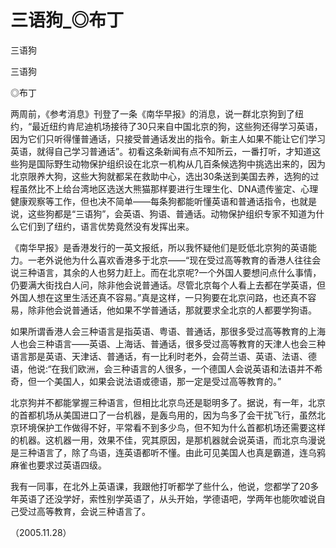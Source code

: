 # 三语狗_◎布丁

三语狗

三语狗

◎布丁

两周前，《参考消息》刊登了一条《南华早报》的消息，说一群北京狗到了纽约，“最近纽约肯尼迪机场接待了30只来自中国北京的狗，这些狗还得学习英语，因为它们只听得懂普通话，只接受普通话发出的指令。新主人如果不能让它们学习英语，就得自己学习普通话”。初看这条新闻有点不知所云，一番打听，才知道这些狗是国际野生动物保护组织设在北京一机构从几百条候选狗中挑选出来的，因为北京限养大狗，这些大狗就都呆在救助中心，选出30条送到美国去养，选狗的过程虽然比不上给台湾地区选送大熊猫那样要进行生理生化、DNA遗传鉴定、心理健康观察等工作，但也决不简单——每条狗都能听懂英语和普通话指令，也就是说，这些狗都是“三语狗”，会英语、狗语、普通话。动物保护组织专家不知道为什么它们到了纽约，语言优势竟然没有发挥出来。

《南华早报》是香港发行的一英文报纸，所以我怀疑他们是贬低北京狗的英语能力。一老外说他为什么喜欢香港多于北京——“现在受过高等教育的香港人往往会说三种语言，其余的人也努力赶上。而在北京呢?一个外国人要想问点什么事情，仍要满大街找白人问，除非他会说普通话。尽管北京每个人看上去都在学英语，但外国人想在这里生活还真不容易。”真是这样，一只狗要在北京问路，也还真不容易，除非他会说普通话，他如果不学普通话，那就要求全北京的人都要学狗语。

如果所谓香港人会三种语言是指英语、粤语、普通话，那很多受过高等教育的上海人也会三种语言——英语、上海话、普通话，很多受过高等教育的天津人也会三种语言那是英语、天津话、普通话，有一比利时老外，会荷兰语、英语、法语、德语，他说:“在我们欧洲，会三种语言的人很多，一个德国人会说英语和法语并不希奇，但一个美国人，如果会说法语或德语，那一定是受过高等教育的。”

北京狗并不都能掌握三种语言，但相比北京鸟还是聪明多了。据说，有一年，北京的首都机场从美国进口了一台机器，是轰鸟用的，因为鸟多了会干扰飞行，虽然北京环境保护工作做得不好，平常看不到多少鸟，但不知为什么首都机场还需要这样的机器。这机器一用，效果不佳，究其原因，是那机器就会说英语，而北京鸟漫说是三种语言了，除了鸟语，连英语都听不懂。由此可见美国人也真是霸道，连乌鸦麻雀也要求过英语四级。

我有一同事，在北外上英语课，我跟他打听都学了些什么，他说，您都学了20多年英语了还没学好，索性别学英语了，从头开始，学德语吧，学两年也能吹嘘说自己受过高等教育，会说三种语言了。

（2005.11.28）